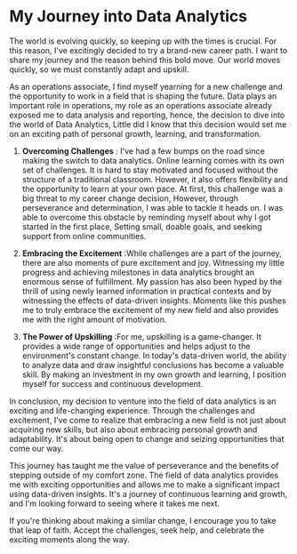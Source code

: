 # My Journey into Data Analytics
The world is evolving quickly, so keeping up with the times is crucial. For this reason, I've excitingly decided to try a brand-new career path. I want to share my journey and the reason behind this bold move. Our world moves quickly, so we must constantly adapt and upskill.

As an operations associate, I find myself yearning for a new challenge and the opportunity to work in a field that is shaping the future. Data plays an important role in operations, my role as an operations associate already exposed me to data analysis and reporting, hence, the decision to dive into the world of Data Analytics, Little did I know that this decision would set me on an exciting path of personal growth, learning, and transformation.

1. **Overcoming Challenges** : I've had a few bumps on the road since making the switch to data analytics. Online learning comes with its own set of challenges. It is hard to stay motivated and focused without the structure of a traditional classroom. However, it also offers flexibility and the opportunity to learn at your own pace.
At first, this challenge was a big threat to my career change decision, However, through perseverance and determination, I was able to tackle it heads on. I was able to overcome this obstacle by reminding myself about why I got started in the first place, Setting small, doable goals, and seeking support from online communities.

3. **Embracing the Excitement** :While challenges are a part of the journey, there are also moments of pure excitement and joy. Witnessing my little progress and achieving milestones in data analytics brought an enormous sense of fulfillment. My passion has also been hyped by the thrill of using newly learned information in practical contexts and by witnessing the effects of data-driven insights. Moments like this pushes me to truly embrace the excitement of my new field and also provides me with the right amount of motivation.

4. **The Power of Upskilling** :For me, upskilling is a game-changer. It provides a wide range of opportunities and helps adjust to the environment's constant change. In today's data-driven world, the ability to analyze data and draw insightful conclusions has become a valuable skill. By making an investment in my own growth and learning, I position myself for success and continuous development.

In conclusion, my decision to venture into the field of data analytics is an exciting and life-changing experience. Through the challenges and excitement, I've come to realize that embracing a new field is not just about acquiring new skills, but also about embracing personal growth and adaptability. It's about being open to change and seizing opportunities that come our way.

This journey has taught me the value of perseverance and the benefits of stepping outside of my comfort zone. The field of data analytics provides me with exciting opportunities and allows me to make a significant impact using data-driven insights. It's a journey of continuous learning and growth, and I'm looking forward to seeing where it takes me next.

If you're thinking about making a similar change, I encourage you to take that leap of faith. Accept the challenges, seek help, and celebrate the exciting moments along the way.

